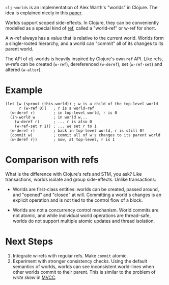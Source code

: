 `clj-worlds` is an implementation of Alex Warth's "worlds" in Clojure.
The idea is explained nicely in this [paper](http://www.vpri.org/pdf/tr2011001_final_worlds.pdf).

Worlds support scoped side-effects.
In Clojure, they can be conveniently modelled as a special kind of [ref](http://clojure.org/refs), called a "world-ref" or w-ref for short.

A w-ref always has a value that is relative to the current world.
Worlds form a single-rooted hierarchy, and a world can "commit"
all of its changes to its parent world.

The API of clj-worlds is heavily inspired by Clojure's own `ref` API.
Like refs, w-refs can be created (`w-ref`), dereferenced (`w-deref`),
set (`w-ref-set`) and altered (`w-alter`).

Example
=======

    (let [w (sprout (this-world)) ; w is a child of the top-level world
          r (w-ref 0)]   ; r is a world-ref
      (w-deref r)        ; in top-level world, r is 0
      (in-world w        ; in world w...
        (w-deref r)      ; ... r is also 0
        (w-ref-set r 1)) ; ... we set r to 1
      (w-deref r)        ; back in top-level world, r is still 0!
      (commit w)         ; commit all of w's changes to its parent world
      (w-deref r))       ; now, at top-level, r is 1

Comparison with refs
====================

What is the difference with Clojure's refs and STM, you ask?
Like transactions, worlds isolate and group side-effects.
Unlike transactions:

  * Worlds are first-class entities: worlds can be created, passed around, and "opened" and "closed" at will. Committing a world's changes is an explicit operation and is not tied to the control flow of a block.

  * Worlds are not a concurrency control mechanism. World commits are not atomic, and while individual world operations are thread-safe, worlds do not support multiple atomic updates and thread isolation.
  
Next Steps
==========

  1. Integrate w-refs with regular refs. Make `commit` atomic.
  2. Experiment with stronger consistency checks.
     Using the default semantics of worlds, worlds can see
     inconsistent world-lines when other worlds commit to their parent.
     This is similar to the problem of _write skew_ in
     [MVCC](http://en.wikipedia.org/wiki/Multiversion_concurrency_control).